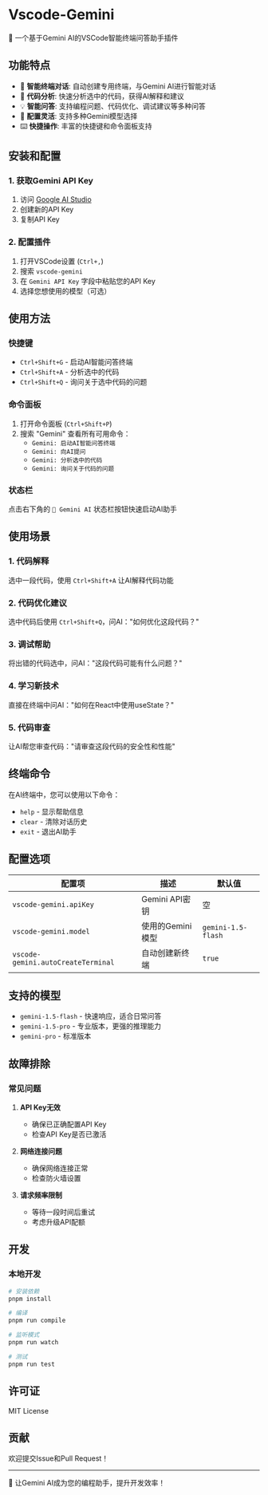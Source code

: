 # Vscode-Gemini

🤖 一个基于Gemini AI的VSCode智能终端问答助手插件

## 功能特点

- 🚀 **智能终端对话**: 自动创建专用终端，与Gemini AI进行智能对话
- 📝 **代码分析**: 快速分析选中的代码，获得AI解释和建议
- 💡 **智能问答**: 支持编程问题、代码优化、调试建议等多种问答
- 🔧 **配置灵活**: 支持多种Gemini模型选择
- ⌨️ **快捷操作**: 丰富的快捷键和命令面板支持

## 安装和配置

### 1. 获取Gemini API Key

1. 访问 [Google AI Studio](https://aistudio.google.com/app/apikey)
2. 创建新的API Key
3. 复制API Key

### 2. 配置插件

1. 打开VSCode设置 (`Ctrl+,`)
2. 搜索 `vscode-gemini`
3. 在 `Gemini API Key` 字段中粘贴您的API Key
4. 选择您想使用的模型（可选）

## 使用方法

### 快捷键

- `Ctrl+Shift+G` - 启动AI智能问答终端
- `Ctrl+Shift+A` - 分析选中的代码
- `Ctrl+Shift+Q` - 询问关于选中代码的问题

### 命令面板

1. 打开命令面板 (`Ctrl+Shift+P`)
2. 搜索 "Gemini" 查看所有可用命令：
   - `Gemini: 启动AI智能问答终端`
   - `Gemini: 向AI提问`
   - `Gemini: 分析选中的代码`
   - `Gemini: 询问关于代码的问题`

### 状态栏

点击右下角的 `🤖 Gemini AI` 状态栏按钮快速启动AI助手

## 使用场景

### 1. 代码解释
选中一段代码，使用 `Ctrl+Shift+A` 让AI解释代码功能

### 2. 代码优化建议
选中代码后使用 `Ctrl+Shift+Q`，问AI："如何优化这段代码？"

### 3. 调试帮助
将出错的代码选中，问AI："这段代码可能有什么问题？"

### 4. 学习新技术
直接在终端中问AI："如何在React中使用useState？"

### 5. 代码审查
让AI帮您审查代码："请审查这段代码的安全性和性能"

## 终端命令

在AI终端中，您可以使用以下命令：

- `help` - 显示帮助信息
- `clear` - 清除对话历史
- `exit` - 退出AI助手

## 配置选项

| 配置项 | 描述 | 默认值 |
|--------|------|--------|
| `vscode-gemini.apiKey` | Gemini API密钥 | 空 |
| `vscode-gemini.model` | 使用的Gemini模型 | `gemini-1.5-flash` |
| `vscode-gemini.autoCreateTerminal` | 自动创建新终端 | `true` |

## 支持的模型

- `gemini-1.5-flash` - 快速响应，适合日常问答
- `gemini-1.5-pro` - 专业版本，更强的推理能力
- `gemini-pro` - 标准版本

## 故障排除

### 常见问题

1. **API Key无效**
   - 确保已正确配置API Key
   - 检查API Key是否已激活

2. **网络连接问题**
   - 确保网络连接正常
   - 检查防火墙设置

3. **请求频率限制**
   - 等待一段时间后重试
   - 考虑升级API配额

## 开发

### 本地开发

```bash
# 安装依赖
pnpm install

# 编译
pnpm run compile

# 监听模式
pnpm run watch

# 测试
pnpm run test
```

## 许可证

MIT License

## 贡献

欢迎提交Issue和Pull Request！

---

🤖 让Gemini AI成为您的编程助手，提升开发效率！
